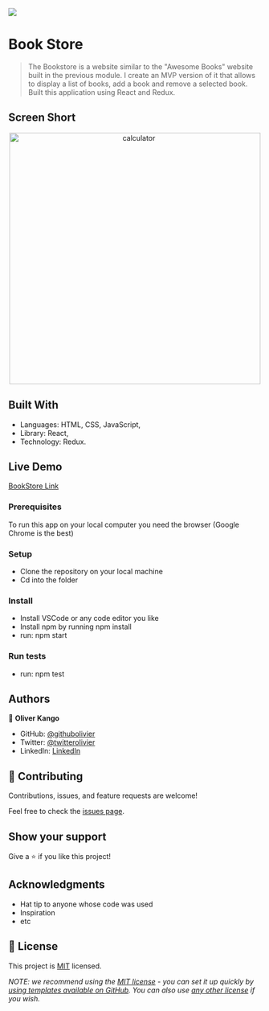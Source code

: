 ![](https://img.shields.io/badge/Microverse-blueviolet)

# Book Store

> The Bookstore is a website similar to the "Awesome Books" website built in the previous module. I create an MVP version of it that allows to display a list of books, add a book and remove a selected book.
Built this application using React and Redux.

## Screen Short

<p align="center">
  <img width="500" alt="calculator" src="https://user-images.githubusercontent.com/108806646/201072290-30baa5f3-9e1c-46a4-a213-4a66384c07f0.png">
</p>

## Built With
- Languages: HTML, CSS, JavaScript,
- Library: React,
- Technology: Redux.

## Live Demo

[BookStore Link](https://bookstore-olivier.netlify.app/)

### Prerequisites

To run this app on your local computer you need the browser (Google Chrome is the best)

### Setup

- Clone the repository on your local machine
- Cd into the folder

### Install

- Install VSCode or any code editor you like
- Install npm by running npm install
- run: npm start

### Run tests

- run: npm test

## Authors

👤 **Oliver Kango**

- GitHub: [@githubolivier](https://github.com/Olivier-Kango)
- Twitter: [@twitterolivier](https://twitter.com/olivierkango1)
- LinkedIn: [LinkedIn](https://www.linkedin.com/in/olivier-kango-b990601b8/)

## 🤝 Contributing

Contributions, issues, and feature requests are welcome!

Feel free to check the [issues page](https://github.com/Olivier-Kango/bookstore/issues/new).

## Show your support

Give a ⭐️ if you like this project!

## Acknowledgments

- Hat tip to anyone whose code was used
- Inspiration
- etc

## 📝 License

This project is [MIT](./LICENSE) licensed.

_NOTE: we recommend using the [MIT license](https://choosealicense.com/licenses/mit/) - you can set it up quickly by [using templates available on GitHub](https://docs.github.com/en/communities/setting-up-your-project-for-healthy-contributions/adding-a-license-to-a-repository). You can also use [any other license](https://choosealicense.com/licenses/) if you wish._